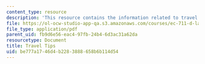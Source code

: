 ```yaml
---
content_type: resource
description: 'This resource contains the information related to travel tips. '
file: https://ol-ocw-studio-app-qa.s3.amazonaws.com/courses/ec-711-d-lab-energy-spring-2011/be777a1746d4b2283888658b6b114d54_MITEC_711S11_trip_tips.pdf
file_type: application/pdf
parent_uid: fb9d6e56-eac4-97fb-24b4-6d3ac31a62da
resourcetype: Document
title: Travel Tips
uid: be777a17-46d4-b228-3888-658b6b114d54
---
```

